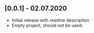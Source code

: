 ## [0.0.1] - 02.07.2020

* Initial release with readme description
* Empty project, should not be used.
